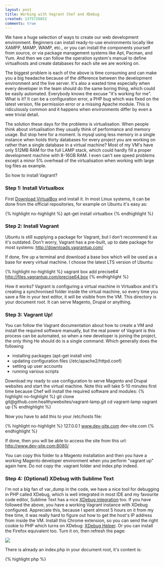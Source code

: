 ```yaml
---
layout: post
title: Working with Vagrant Chef and XDebug
created: 1375726852
comments: true
---
```

We have a huge selection of ways to create our web development environment. Beginners can install ready-to-use environments locally like XAMPP, MAMP, WAMP, etc., or you can install the components yourself from source, or via package management systems like Apt, Pacman, and Yum. And then we can follow the operation system's manual to define virtualhosts and create databases for each site we are working on.

The biggest problem is each of the above is time consuming and can make you a big headache because of the difference between the development environment and the live server. It's also a wasted time especially when every developer in the team should do the same boring thing, which could be easily automated. Everybody knows the excuse "it's working for me". What is it? It can be a configuration error, a PHP bug which was fixed on the latest version, file permission error or a missing Apache module. This is ridiculously common and it happens when environments differ by even a wee trivial detail.

The solution these days for the problems is virtualisation. When people think about virtualisation they usually think of performance and memory usage. But stop here for a moment. Is mysql using less memory in a single instance when holds thirty databases for every project you are working on rather than a single database in a virtual machine? Most of my VM's have only 512MB RAM for the full LAMP stack, which could hardly fill a proper development machine with 8-16GB RAM. I even can't see speed problems except a minor 5% overhead of the virtualisation when working with large log files as example.

So how to install Vagrant?

<h3>Step 1: Install Virtualbox</h3>

First <a href="https://www.virtualbox.org/wiki/Downloads">Download VirtualBox</a> and install it. In most Linux systems, it can be done from the official repositories, for example on Ubuntu it's easy as:

{% highlight no-highlight %}
apt-get install virtualbox
{% endhighlight %}

<h3>Step 2: Install Vagrant</h3>

Ubuntu is still supplying a package for Vagrant, but I don't recommend it as it's outdated. Don't worry, Vagrant has a pre-built, up to date package for most systems: http://downloads.vagrantup.com/

If done, fire up a terminal and download a base box which will be used as a base for every virtual machine. I choose the latest LTS version of Ubuntu:

{% highlight no-highlight %}
vagrant box add precise64 http://files.vagrantup.com/precise64.box
{% endhighlight %}

How it works? Vagrant is configuring a virtual machine in Virtualbox and it's creating a synchronised folder inside the virtual machine, so every time you save a file in your text editor, it will be visible from the VM. This directory is your document root. It can serve Magento, Drupal or anything.

<h3>Step 3: Vagrant Up!</h3>

You can follow the Vagrant documentation about how to create a VM and install the required software manually, but the real power of Vagrant is this process can be automated, so when a new developer is joining the project, the only thing He should do is a single command. Which generally does the following
<ul>
<li>installing packages (apt-get install vim)</li>
<li>updating configuration files (/etc/apache2/httpd.conf)</li>
<li>setting up user accounts</li>
<li>running various scripts</li>
</ul>
Download my ready to use configuration to serve Magento and Drupal websites and start the virtual machine. Note this will take 5-10 minutes first time because Chef will install the required software and modules:
{% highlight no-highlight %}
git clone git@github.com:healthywebsites/vagrant-lamp.git
cd vagrant-lamp
vagrant up
{% endhighlight %}

Now you have to add this to your /etc/hosts file:

{% highlight no-highlight %}
127.0.0.1 www.dev-site.com dev-site.com 
{% endhighlight %}

If done, then you will be able to access the site from this url: http://www.dev-site.com:8080/

You can copy this folder to a Magento installation and then you have a working Magento developer environment when you perform "vagrant up" again here. Do not copy the .vagrant folder and index.php indeed.

<h3>Step 4: (Optional) XDebug with Sublime Text</h3>

I'm not a big fan of var_dump in the code, we have a nice tool for debugging in PHP called XDebug, which is well integrated in most IDE and my favourite code editor, Sublime Text has a nice <a href="https://github.com/martomo/SublimeTextXdebug">XDebug integration</a> too. If you have followed the above, you have a working Vagrant instance with XDebug configured. Appreciate this, because I spent almost 5 hours on it from my free time, it was really hard to figure out how to get the host's IP address from inside the VM. Install this Chrome extension, so you can send the right cookie to PHP which turns on XDebug: <a href="https://chrome.google.com/webstore/detail/xdebug-helper/eadndfjplgieldjbigjakmdgkmoaaaoc">XDebug Helper</a>. Or you can install the Firefox equivalent too. Turn it on, then refresh the page:

<img src="https://czettner.com/sites/default/files/leftgallery/xdebughelper.png">

There is already an index.php in your document root, it's content is:

{% highlight php %}
<?php
// Add your breakpoint after the next line to test the debugger
$testvar = "something";
phpinfo();
{% endhighlight %}

Place a breakpoint on the phpinfo(); line and refresh the page. You will get something similar:

<img src="https://czettner.com/sites/default/files/leftgallery/sublime.png">
